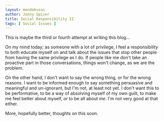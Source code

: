 ```yaml
---
layout: mendokusai
author: Jonny Spicer
title: Social Responsibility II
tags: [ Social Issues ]
---
```

This is maybe the third or fourth attempt at writing this blog...

On my mind today; as someone with a lot of privilege, I feel a responsibility to both educate myself on and talk about the issues that stop other people from having the same privilege
as I do. If people like me don't take an proactive part in those conversations, things won't change, as we are the problem.

On the other hand, I don't want to say the wrong thing, or for the wrong reasons. I want to be informed enough to say something persuasive and meaningful and un-ignorant, but I'm not,
at least not yet. I don't want this to be performative, to be a way of absolving myself of my own guilt, to make me feel better about myself, or to be all about *me*. I'm not very
good at that either.

More, hopefully better, thoughts on this soon.
